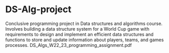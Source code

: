 # DS-Alg-project
Conclusive programming project in Data structures and algorithms course. Involves building a data structure system for a World Cup game with requirements to design and implement an efficient data structures and functions to store and update information about players, teams, and games processes. DS_Algs_W22_23_programming_assignment.pdf
